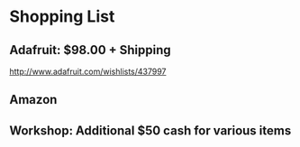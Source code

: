 # Shopping List

## Adafruit: $98.00 + Shipping

http://www.adafruit.com/wishlists/437997

## Amazon

## Workshop: Additional $50 cash for various items
